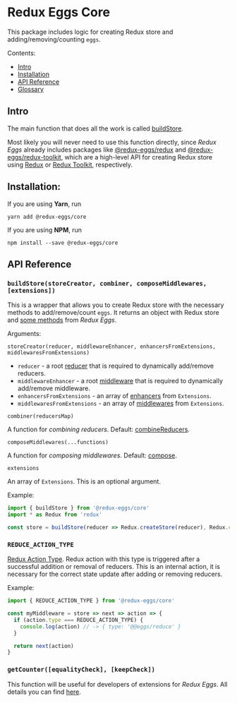 # Redux Eggs Core

This package includes logic for creating Redux store and adding/removing/counting `eggs`.

Contents:

- [Intro](#intro)
- [Installation](#installation)
- [API Reference](#api-reference)
- [Glossary](https://github.com/fostyfost/redux-eggs/tree/main/docs/glossary.md)

## Intro

The main function that does all the work is called [buildStore](#api-reference).

Most likely you will never need to use this function directly, since _Redux Eggs_ already includes packages
like [@redux-eggs/redux](https://github.com/fostyfost/redux-eggs/tree/main/packages/redux#readme)
and [@redux-eggs/redux-toolkit](https://github.com/fostyfost/redux-eggs/tree/main/packages/redux-toolkit#readme), which
are a high-level API for creating Redux store using [Redux](https://redux.js.org/)
or [Redux Toolkit](https://redux-toolkit.js.org/), respectively.

## Installation:

If you are using **Yarn**, run

```shell
yarn add @redux-eggs/core
```

If you are using **NPM**, run

```shell
npm install --save @redux-eggs/core
```

## API Reference

### `buildStore(storeCreator, combiner, composeMiddlewares, [extensions])`

This is a wrapper that allows you to create Redux store with the necessary methods to add/remove/count `eggs`. It
returns an object with Redux store
and [some methods](https://github.com/fostyfost/redux-eggs/tree/main/docs/store-with-eggs.md) from _Redux Eggs_.

Arguments:

`storeCreator(reducer, middlewareEnhancer, enhancersFromExtensions, middlewaresFromExtensions)`

- `reducer` - a root [reducer](https://redux.js.org/understanding/thinking-in-redux/glossary#reducer) that is required
  to dynamically add/remove reducers.
- `middlewareEnhancer` - a root [middleware](https://redux.js.org/understanding/thinking-in-redux/glossary#middleware)
  that is required to dynamically add/remove middleware.
- `enhancersFromExtensions` - an array
  of [enhancers](https://redux.js.org/understanding/thinking-in-redux/glossary#store-enhancer) from `Extensions`.
- `middlewaresFromExtensions` - an array
  of [middlewares](https://redux.js.org/understanding/thinking-in-redux/glossary#middleware) from `Extensions`.

`combiner(reducersMap)`

A function for _combining reducers_. Default: [combineReducers](https://redux.js.org/api/combinereducers).

`composeMiddlewares(...functions)`

A function for _composing middlewares_. Default: [compose](https://redux.js.org/api/compose).

`extensions`

An array of `Extensions`. This is an optional argument.

Example:

```typescript
import { buildStore } from '@redux-eggs/core'
import * as Redux from 'redux'

const store = buildStore(reducer => Redux.createStore(reducer), Redux.combineReducers, Redux.compose)
```

### `REDUCE_ACTION_TYPE`

[Redux Action Type](https://redux.js.org/faq/actions). Redux action with this type is triggered after a successful
addition or removal of reducers. This is an internal action, it is necessary for the correct state update after adding
or removing reducers.

Example:

```typescript
import { REDUCE_ACTION_TYPE } from '@redux-eggs/core'

const myMiddleware = store => next => action => {
  if (action.type === REDUCE_ACTION_TYPE) {
    console.log(action) // -> { type: '@@eggs/reduce' }
  }

  return next(action)
}
```

### `getCounter([equalityCheck], [keepCheck])`

This function will be useful for developers of extensions for _Redux Eggs_. All details you can
find [here](https://github.com/fostyfost/redux-eggs/tree/main/docs/core-counter.md).
